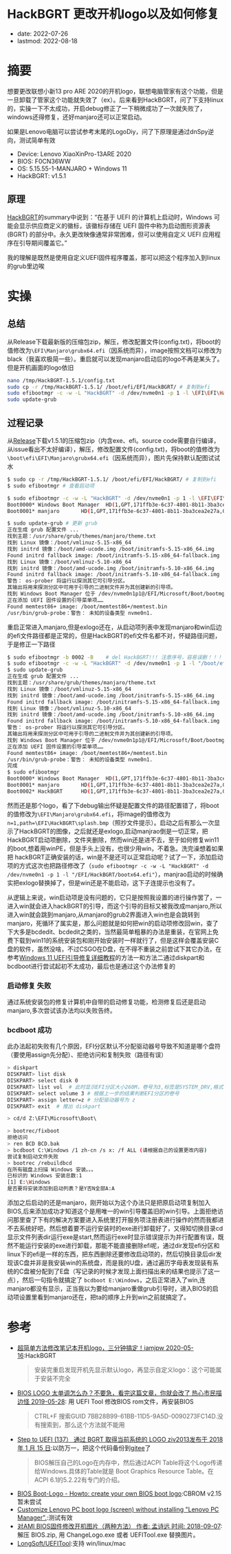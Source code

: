 # HackBGRT 更改开机logo以及如何修复
- date: 2022-07-26
- lastmod: 2022-08-18

# 摘要

想要更改联想小新13 pro ARE 2020的开机logo，联想电脑管家有这个功能，但是一旦卸载了管家这个功能就失效了（ex）。后来看到HackBGRT，问了下支持linux的，实操一下不太成功，开启debug修正了一下稍微成功了一次就失败了，windows还得修复，还好manjaro还可以正常启动。

如果是Lenovo电脑可以尝试参考末尾的LogoDiy，问了下原理是通过dnSpy逆向，测试简单有效

- Device: Lenovo XiaoXinPro-13ARE 2020
- BIOS: F0CN36WW
- OS: 5.15.55-1-MANJARO + Windows 11
- HackBGRT: v1.5.1

## 原理

[HackBGRT](https://github.com/Metabolix/HackBGRT)的summary中说到：“在基于 UEFI 的计算机上启动时，Windows 可能会显示供应商定义的徽标，该徽标存储在 UEFI 固件中称为启动图形资源表 (BGRT) 的部分中。永久更改映像通常非常困难，但可以使用自定义 UEFI 应用程序在引导期间覆盖它。”

我的理解是既然是使用自定义UEFI固件程序覆盖，那可以把这个程序加入到linux的grub里边唉

# 实操
## 总结

从Release下载最新版的压缩包zip，解压，修改配置文件(config.txt)，将boot的值修改为`\EFI\Manjaro\grubx64.efi`（因系统而异），image按照文档可以修改为black（我喜欢极简一些）。重启就可以发现manjaro启动后的logo不再是某头了。但是开机画面的logo依旧

```bash
nano /tmp/HackBGRT-1.5.1/config.txt
sudo cp -r /tmp/HackBGRT-1.5.1/ /boot/efi/EFI/HackBGRT/ # 复制到efi
sudo efibootmgr -c -w -L "HackBGRT" -d /dev/nvme0n1 -p 1 -l \EFI\EFI\HackBGRT\bootx64.efi # 添加启动项，不可直接复制！！！参考efibootmgr使用文档修改路径
sudo update-grub
```

## 过程记录

从[Release](https://github.com/Metabolix/HackBGRT/releases)下载v1.5.1的压缩包zip（内含exe、efi。source code需要自行编译，从issue看出不太好编译），解压，修改配置文件(config.txt)，将boot的值修改为`\boot\efi\EFI\Manjaro\grubx64.efi`（因系统而异），图片先保持默认配图试试水

```bash
$ sudo cp -r /tmp/HackBGRT-1.5.1/ /boot/efi/EFI/HackBGRT/ # 复制到efi
$ sudo efibootmgr # 查看启动项

$ sudo efibootmgr -c -w -L "HackBGRT" -d /dev/nvme0n1 -p 1 -l \EFI\EFI\HackBGRT\bootx64.efi # 添加启动项，参考efibootmgr使用文档，不可直接复制
Boot0000* Windows Boot Manager  HD(1,GPT,171ffb3e-6c37-4801-8b11-3ba3cea2e27a,0x800,0x82000)/File(\EFI\Microsoft\Boot\bootmgfw.efi)
Boot0001* manjaro       HD(1,GPT,171ffb3e-6c37-4801-8b11-3ba3cea2e27a,0x800,0x82000)/File(\EFI\manjaro\grubx64.efi)Boot0002* HackBGRT      HD(1,GPT,171ffb3e-6c37-4801-8b11-3ba3cea2e27a,0x800,0x82000)/File(EFIEFIHackBGRTbootx64.efi)

$ sudo update-grub # 更新 grub
正在生成 grub 配置文件 ...
找到主题：/usr/share/grub/themes/manjaro/theme.txt
找到 Linux 镜像：/boot/vmlinuz-5.15-x86_64
找到 initrd 镜像：/boot/amd-ucode.img /boot/initramfs-5.15-x86_64.img
Found initrd fallback image: /boot/initramfs-5.15-x86_64-fallback.img
找到 Linux 镜像：/boot/vmlinuz-5.10-x86_64
找到 initrd 镜像：/boot/amd-ucode.img /boot/initramfs-5.10-x86_64.img
Found initrd fallback image: /boot/initramfs-5.10-x86_64-fallback.img
警告： os-prober 将运行以探测其它可引导分区。
其输出将用来探测分区中可用于引导的二进制文件并为其创建新的引导项。
找到 Windows Boot Manager 位于 /dev/nvme0n1p1@/EFI/Microsoft/Boot/bootmgfw.efi
正在添加 UEFI 固件设置的引导菜单项……
Found memtest86+ image: /boot/memtest86+/memtest.bin
/usr/bin/grub-probe：警告： 未知的设备类型 nvme0n1.
```

重启正常进入manjaro,但是exlogo还在，从启动项列表中发现manjaro和win后边的efi文件路径都是正常的，但是HackBGRT的efi文件名都不对，怀疑路径问题，于是修正一下路径

```bash
$ sudo efibootmgr -b 0002 -B	# del HackBGRT!!! 注意序号，容易误删！！！
$ sudo efibootmgr -c -w -L "HackBGRT" -d /dev/nvme0n1 -p 1 -l "/boot/efi/EFI/HackBGRT/bootx64.efi"
$ sudo update-grub
正在生成 grub 配置文件 ...
找到主题：/usr/share/grub/themes/manjaro/theme.txt
找到 Linux 镜像：/boot/vmlinuz-5.15-x86_64
找到 initrd 镜像：/boot/amd-ucode.img /boot/initramfs-5.15-x86_64.img
Found initrd fallback image: /boot/initramfs-5.15-x86_64-fallback.img
找到 Linux 镜像：/boot/vmlinuz-5.10-x86_64
找到 initrd 镜像：/boot/amd-ucode.img /boot/initramfs-5.10-x86_64.img
Found initrd fallback image: /boot/initramfs-5.10-x86_64-fallback.img
警告： os-prober 将运行以探测其它可引导分区。
其输出将用来探测分区中可用于引导的二进制文件并为其创建新的引导项。
找到 Windows Boot Manager 位于 /dev/nvme0n1p1@/EFI/Microsoft/Boot/bootmgfw.efi
正在添加 UEFI 固件设置的引导菜单项……
Found memtest86+ image: /boot/memtest86+/memtest.bin
/usr/bin/grub-probe：警告： 未知的设备类型 nvme0n1.
完成
$ sudo efibootmgr
Boot0000* Windows Boot Manager  HD(1,GPT,171ffb3e-6c37-4801-8b11-3ba3cea2e27a,0x800,0x82000)/File(\EFI\Microsoft\Boot\bootmgfw.efi)
Boot0001* manjaro       HD(1,GPT,171ffb3e-6c37-4801-8b11-3ba3cea2e27a,0x800,0x82000)/File(\EFI\manjaro\grubx64.efi)
Boot0002* HackBGRT      HD(1,GPT,171ffb3e-6c37-4801-8b11-3ba3cea2e27a,0x800,0x82000)/File(\boot\efi\EFI\HackBGRT\bootx64.efi)
```

然而还是那个logo，看了下debug输出怀疑是配置文件的路径配置错了，将boot的值修改为`\EFI\Manjaro\grubx64.efi`，将image的值修改为`n=1,path=\EFI\HackBGRT\splash.bmp`（照抄文件提示）。启动之后有那么一次显示了HackBGRT的图像，之后就还是exlogo,启动manjrao倒是一切正常，把HackBGRT启动项删除，文件夹删除，然而win还是进不去，至于如何修复win11的boot,想着用winPE，但是手头上没有，也很少用win，不着急。洗完澡想着如果把 hackBGRT正确安装的话，win是不是还可以正常启动呢？试了一下，添加启动项的方式这次也把路径修改了（`sudo efibootmgr -c -w -L "HackBGRT" -d /dev/nvme0n1 -p 1 -l "/EFI/HackBGRT/bootx64.efi"`），manjrao启动的时候确实把exlogo替换掉了，但是win还是不能启动，这下子连提示也没有了。

从逻辑上来说，win启动项是没有问题的，它只是按照我设置的进行操作罢了，一进入win就会进入hackBGRT的引导，而这个引导的目标又被我改成manjaro,所以进入win就会跳到manjaro,从manjaro的grub2界面进入win也是会跳转到manjaro，死循环了属实是，那么问题就是如何把win的启动项修改回win，查了下大多是bcdedit、bcdedit之类的，当然最简单粗暴的办法是重装，在官网上免费下载到win11的系统安装包和刚开始安装时一样就行了，但是这样会覆盖安装C盘的软件，虽然没啥，不过CSGO在D盘，在不得不重装之前尝试下其它办法，在参考[Windows 11 UEFI引导修复详细教程](https://www.disktool.cn/content-center/repair-windows-11-uefi-bootloader-2111.html)的方法一和方法二通过diskpart和bcdboot进行尝试起初不太成功，最后也是通过这个办法修复的

### 启动修复 失败

通过系统安装包的修复计算机中自带的启动修复功能，检测修复后还是启动manjaro,多次尝试该办法均以失败告终。

### bcdboot 成功

此办法起初失败有几个原因，EFI分区默认不分配驱动器号导致不知道是哪个盘符（要使用assign先分配）、拒绝访问和复制失败（路径有误）

```bash
> diskpart
DISKPART> list disk
DISKPART> select disk 0
DISKPART> list vol  # 此时显示EFI分区大小260M，卷号为3,标签是SYSTEM_DRV,格式为FAT32,没有分配驱动器号
DISKPART> select volume 3 # 根据上一步的结果判断EFI分区的卷号
DISKPART> assign letter=z # 分配驱动器号为 z
DISKPART> exit  # 推出 diskpart

> cd/d Z:\EFI\Microsoft\Boot\ 

> bootrec/fixboot
拒绝访问
> ren BCD BCD.bak
> bcdboot C:\Windows /1 zh-cn /s x: /f ALL (请根据自己的设置更改内容)
尝试复制启动文件失败
> bootrec /rebuildbcd
在所有磁盘上扫描 Windows 安装。。。
已标识的 Windows 安装总数:1
[1] E:\Windows
是否要将安装添加到启动列表？是Y否N全部A:A
```

添加之后启动的还是manjaro，刚开始以为这个办法只是把原启动项复制加入BIOS,后来添加成功才知道这个是用唯一的win引导覆盖旧的win引导。上面拒绝访问那里查了下有的解决方案要进入系统里打开服务项注册表进行操作的然而我都进不去系统好吧，然后想着要不运行安装时的exe进行卸载好了，又得知切换目录cd显示文件列表dir运行exe是start,然而运行exe时显示错误提示为并行配置有误，既然不能运行安装的exe进行卸载，那能不能直接删除efi呢，通过dir发现efi分区和linux下的efi是一样的东西，把东西删除还要修改启动项的，然后切换目录后dir发现该C盘并非是我安装win的系统盘，而是我的U盘，通过遍历字母表发现装有系统的C盘被分配到了E盘（写记录的时候才发现上面扫描出来的结果也提示了这一点），然后一句指令就搞定了 `bcdboot E:\Windows`，之后正常进入了win,连manjaro都没有显示，正当我以为要给manjaro重做grub引导时，进入BIOS的启动项设置里看到manjaro还在，把ta的顺序上升到win之前就搞定了。

# 参考
- [超简单方法修改笔记本开机logo，三分钟搞定！iamjpw 2020-05-16](https://post.smzdm.com/p/apz3vw07/):HackBGRT 
  > 安装完重启发现开机先显示默认logo，再显示自定义logo：这个可能属于安装不完全
- [BIOS LOGO 太单调怎么办？不要急，看完这篇文章，你就会改了 热心市民描边怪  2019-05-28](https://post.smzdm.com/p/a25rpw52/): 用 UEFI Tool 修改BIOS rom文件，再安装BIOS
  > CTRL+F 搜索GUID 7BB28B99-61BB-11D5-9A5D-0090273FC14D.没有搜索到，那么这个方法就不能用
- [Step to UEFI (137） 通过 BGRT 取得当前系统的 LOGO ziv2013发布于 2018 年 1 月 15 日](https://www.lab-z.com/stu137/):以防万一，把这个代码备份到[gitee](https://gitee.com/anidea/find-bgrt)了
  > BIOS解压自己的Logo在内存中，然后通过ACPI Table将这个Logo传递给Windows.具体的Table就是 Boot Graphics Resource Table。在 ACPI 6.1的5.2.22有专门的介绍。
- [ BIOS Boot-Logo - Howto: create your own BIOS boot logo](https://www.biosflash.com/e/bios-boot-logo.htm):CBROM v2.15 暂未尝试
- [Customize Lenovo PC boot logo (screen) without installing "Lenovo PC Manager".](https://github.com/Coxxs/LogoDiy/):测试有效
- [对AMI BIOS固件修改开机图片（两种方法） 作者: 孟诗远 时间: 2018-09-07](https://blog.mxslly.com/archives/34.html): 解压 BIOS.zip, 用 ChangeLogo.exe 或者 UEFITool.exe 替换图片。
- [LongSoft/UEFITool](https://github.com/LongSoft/UEFITool):支持 win/linux/mac